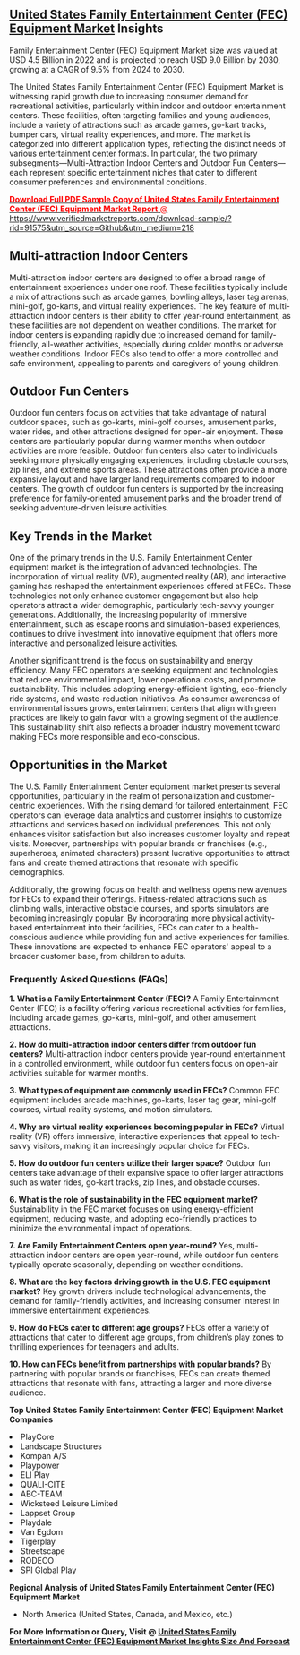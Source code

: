 <h2><a href="https://www.verifiedmarketreports.com/download-sample/?rid=91575&amp;utm_source=Github&amp;utm_medium=218" target="_blank">United States Family Entertainment Center (FEC) Equipment Market</a> Insights</h2><p>Family Entertainment Center (FEC) Equipment Market size was valued at USD 4.5 Billion in 2022 and is projected to reach USD 9.0 Billion by 2030, growing at a CAGR of 9.5% from 2024 to 2030.</p><p> <p>The United States Family Entertainment Center (FEC) Equipment Market is witnessing rapid growth due to increasing consumer demand for recreational activities, particularly within indoor and outdoor entertainment centers. These facilities, often targeting families and young audiences, include a variety of attractions such as arcade games, go-kart tracks, bumper cars, virtual reality experiences, and more. The market is categorized into different application types, reflecting the distinct needs of various entertainment center formats. In particular, the two primary subsegments—Multi-Attraction Indoor Centers and Outdoor Fun Centers—each represent specific entertainment niches that cater to different consumer preferences and environmental conditions. <a href="#download-sample"><p><span class=""><span style="color: #ff0000;"><strong>Download Full PDF Sample Copy of United States Family Entertainment Center (FEC) Equipment Market Report</strong> @ </span><a href="https://www.verifiedmarketreports.com/download-sample/?rid=91575&amp;utm_source=Github&amp;utm_medium=218" target="_blank">https://www.verifiedmarketreports.com/download-sample/?rid=91575&amp;utm_source=Github&amp;utm_medium=218</a></span></p></a></p> <h2>Multi-attraction Indoor Centers</h2> <p>Multi-attraction indoor centers are designed to offer a broad range of entertainment experiences under one roof. These facilities typically include a mix of attractions such as arcade games, bowling alleys, laser tag arenas, mini-golf, go-karts, and virtual reality experiences. The key feature of multi-attraction indoor centers is their ability to offer year-round entertainment, as these facilities are not dependent on weather conditions. The market for indoor centers is expanding rapidly due to increased demand for family-friendly, all-weather activities, especially during colder months or adverse weather conditions. Indoor FECs also tend to offer a more controlled and safe environment, appealing to parents and caregivers of young children.</p> <h2>Outdoor Fun Centers</h2> <p>Outdoor fun centers focus on activities that take advantage of natural outdoor spaces, such as go-karts, mini-golf courses, amusement parks, water rides, and other attractions designed for open-air enjoyment. These centers are particularly popular during warmer months when outdoor activities are more feasible. Outdoor fun centers also cater to individuals seeking more physically engaging experiences, including obstacle courses, zip lines, and extreme sports areas. These attractions often provide a more expansive layout and have larger land requirements compared to indoor centers. The growth of outdoor fun centers is supported by the increasing preference for family-oriented amusement parks and the broader trend of seeking adventure-driven leisure activities.</p> <h2>Key Trends in the Market</h2> <p>One of the primary trends in the U.S. Family Entertainment Center equipment market is the integration of advanced technologies. The incorporation of virtual reality (VR), augmented reality (AR), and interactive gaming has reshaped the entertainment experiences offered at FECs. These technologies not only enhance customer engagement but also help operators attract a wider demographic, particularly tech-savvy younger generations. Additionally, the increasing popularity of immersive entertainment, such as escape rooms and simulation-based experiences, continues to drive investment into innovative equipment that offers more interactive and personalized leisure activities.</p> <p>Another significant trend is the focus on sustainability and energy efficiency. Many FEC operators are seeking equipment and technologies that reduce environmental impact, lower operational costs, and promote sustainability. This includes adopting energy-efficient lighting, eco-friendly ride systems, and waste-reduction initiatives. As consumer awareness of environmental issues grows, entertainment centers that align with green practices are likely to gain favor with a growing segment of the audience. This sustainability shift also reflects a broader industry movement toward making FECs more responsible and eco-conscious.</p> <h2>Opportunities in the Market</h2> <p>The U.S. Family Entertainment Center equipment market presents several opportunities, particularly in the realm of personalization and customer-centric experiences. With the rising demand for tailored entertainment, FEC operators can leverage data analytics and customer insights to customize attractions and services based on individual preferences. This not only enhances visitor satisfaction but also increases customer loyalty and repeat visits. Moreover, partnerships with popular brands or franchises (e.g., superheroes, animated characters) present lucrative opportunities to attract fans and create themed attractions that resonate with specific demographics.</p> <p>Additionally, the growing focus on health and wellness opens new avenues for FECs to expand their offerings. Fitness-related attractions such as climbing walls, interactive obstacle courses, and sports simulators are becoming increasingly popular. By incorporating more physical activity-based entertainment into their facilities, FECs can cater to a health-conscious audience while providing fun and active experiences for families. These innovations are expected to enhance FEC operators' appeal to a broader customer base, from children to adults.</p> <h3>Frequently Asked Questions (FAQs)</h3> <p><strong>1. What is a Family Entertainment Center (FEC)?</strong> A Family Entertainment Center (FEC) is a facility offering various recreational activities for families, including arcade games, go-karts, mini-golf, and other amusement attractions.</p> <p><strong>2. How do multi-attraction indoor centers differ from outdoor fun centers?</strong> Multi-attraction indoor centers provide year-round entertainment in a controlled environment, while outdoor fun centers focus on open-air activities suitable for warmer months.</p> <p><strong>3. What types of equipment are commonly used in FECs?</strong> Common FEC equipment includes arcade machines, go-karts, laser tag gear, mini-golf courses, virtual reality systems, and motion simulators.</p> <p><strong>4. Why are virtual reality experiences becoming popular in FECs?</strong> Virtual reality (VR) offers immersive, interactive experiences that appeal to tech-savvy visitors, making it an increasingly popular choice for FECs.</p> <p><strong>5. How do outdoor fun centers utilize their larger space?</strong> Outdoor fun centers take advantage of their expansive space to offer larger attractions such as water rides, go-kart tracks, zip lines, and obstacle courses.</p> <p><strong>6. What is the role of sustainability in the FEC equipment market?</strong> Sustainability in the FEC market focuses on using energy-efficient equipment, reducing waste, and adopting eco-friendly practices to minimize the environmental impact of operations.</p> <p><strong>7. Are Family Entertainment Centers open year-round?</strong> Yes, multi-attraction indoor centers are open year-round, while outdoor fun centers typically operate seasonally, depending on weather conditions.</p> <p><strong>8. What are the key factors driving growth in the U.S. FEC equipment market?</strong> Key growth drivers include technological advancements, the demand for family-friendly activities, and increasing consumer interest in immersive entertainment experiences.</p> <p><strong>9. How do FECs cater to different age groups?</strong> FECs offer a variety of attractions that cater to different age groups, from children’s play zones to thrilling experiences for teenagers and adults.</p> <p><strong>10. How can FECs benefit from partnerships with popular brands?</strong> By partnering with popular brands or franchises, FECs can create themed attractions that resonate with fans, attracting a larger and more diverse audience.</p> </p><p><strong>Top United States Family Entertainment Center (FEC) Equipment Market Companies</strong></p><div data-test-id=""><p><li>PlayCore</li><li> Landscape Structures</li><li> Kompan A/S</li><li> Playpower</li><li> ELI Play</li><li> QUALI-CITE</li><li> ABC-TEAM</li><li> Wicksteed Leisure Limited</li><li> Lappset Group</li><li> Playdale</li><li> Van Egdom</li><li> Tigerplay</li><li> Streetscape</li><li> RODECO</li><li> SPI Global Play</li></p><div><strong>Regional Analysis of&nbsp;United States Family Entertainment Center (FEC) Equipment Market</strong></div><ul><li dir="ltr"><p dir="ltr">North America&nbsp;(United States, Canada, and Mexico, etc.)</p></li></ul><p><strong>For More Information or Query, Visit @&nbsp;</strong><strong><a href="https://www.verifiedmarketreports.com/product/global-family-entertainment-center-fec-equipment-market-growth-status-and-outlook-2019-2024/?utm_source=Github&amp;utm_medium=218" target="_blank">United States Family Entertainment Center (FEC) Equipment Market Insights Size And Forecast</a></strong></p></div>
